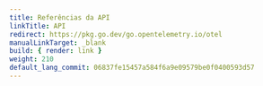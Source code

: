 ```yaml
---
title: Referências da API
linkTitle: API
redirect: https://pkg.go.dev/go.opentelemetry.io/otel
manualLinkTarget: _blank
build: { render: link }
weight: 210
default_lang_commit: 06837fe15457a584f6a9e09579be0f0400593d57
---
```

